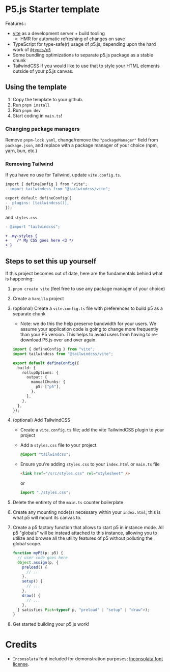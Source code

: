 # P5.js Starter template

Features::

- [vite](https://vite.dev/) as a development server + build tooling
  - HMR for automatic refreshing of changes on save
- TypeScript for type-safe(r) usage of p5.js, depending upon the hard work of [`@types/p5`](https://www.npmjs.com/package/@types/p5)
- Some bundling optimizations to separate p5.js package as a stable chunk
- TailwindCSS if you would like to use that to style your HTML elements outside of your p5.js canvas.

## Using the template

1. Copy the template to your github.
1. Run `pnpm install`
1. Run `pnpm dev`
1. Start coding in `main.ts`!

### Changing package managers

Remove `pnpm-lock.yaml`, change/remove the `"packageManager"` field from `package.json`, and replace with a package manager of your choice (npm, yarn, bun, etc.)

### Removing Tailwind

If you have no use for Tailwind, update `vite.config.ts`.

```diff
import { defineConfig } from "vite";
- import tailwindcss from "@tailwindcss/vite";

export default defineConfig({
-  plugins: [tailwindcss()],
});
```

and `styles.css`

```diff
- @import "tailwindcss";

+ .my-styles {
+    /* My CSS goes here <3 */
+ }
```

## Steps to set this up yourself

If this project becomes out of date, here are the fundamentals behind what is happening:

1. `pnpm create vite` (feel free to use any package manager of your choice)
1. Create a `Vanilla` project
1. (optional) Create a `vite.config.ts` file with preferences to build p5 as a separate chunk

   - Note: we do this the help preserve bandwidth for your users. We assume your application code is going to change more frequently than your P5 version. This helps to avoid users from having to re-download P5.js over and over again.

   ```ts
   import { defineConfig } from "vite";
   import tailwindcss from "@tailwindcss/vite";

   export default defineConfig({
     build: {
       rollupOptions: {
         output: {
           manualChunks: {
             p5: ["p5"],
           },
         },
       },
     },
   });
   ```

1. (optional) Add TailwindCSS

   - Create a `vite.config.ts` file; add the vite TailwindCSS plugin to your project
   - Add a `styles.css` file to your project.
     ```css
     @import "tailwindcss";
     ```
   - Ensure you're adding `styles.css` to your `index.html` or `main.ts` file

     ```html
     <link href="/src/styles.css" rel="stylesheet" />
     ```

     or

     ```ts
     import "./styles.css";
     ```

1. Delete the entirety of the `main.ts` counter boilerplate
1. Create any mounting node(s) necessary within your `index.html`; this is what p5 will mount its canvas to.
1. Create a p5 factory function that allows to start p5 in instance mode. All p5 "globals" will be instead attached to this instance, allowing you to utilize and browse all the utility features of p5 without polluting the global scope.
   ```ts
   function myP5(p: p5) {
     // user code goes here
     Object.assign(p, {
       preload() {
         // ...
       },
       setup() {
         // ...
       },
       draw() {
         // ...
       },
     } satisfies Pick<typeof p, "preload" | "setup" | "draw">);
   }
   ```
1. Get started building your p5.js work!

# Credits

- `Inconsolata` font included for demonstration purposes; [Inconsolata font license](https://www.fontsquirrel.com/license/Inconsolata).
